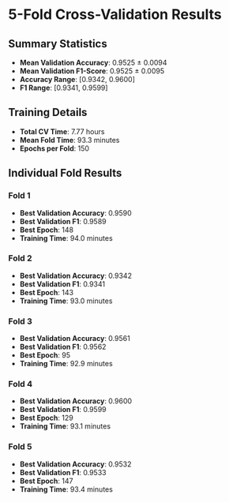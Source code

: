 # 5-Fold Cross-Validation Results

## Summary Statistics
- **Mean Validation Accuracy**: 0.9525 ± 0.0094
- **Mean Validation F1-Score**: 0.9525 ± 0.0095
- **Accuracy Range**: [0.9342, 0.9600]
- **F1 Range**: [0.9341, 0.9599]

## Training Details
- **Total CV Time**: 7.77 hours
- **Mean Fold Time**: 93.3 minutes
- **Epochs per Fold**: 150

## Individual Fold Results

### Fold 1
- **Best Validation Accuracy**: 0.9590
- **Best Validation F1**: 0.9589
- **Best Epoch**: 148
- **Training Time**: 94.0 minutes

### Fold 2
- **Best Validation Accuracy**: 0.9342
- **Best Validation F1**: 0.9341
- **Best Epoch**: 143
- **Training Time**: 93.0 minutes

### Fold 3
- **Best Validation Accuracy**: 0.9561
- **Best Validation F1**: 0.9562
- **Best Epoch**: 95
- **Training Time**: 92.9 minutes

### Fold 4
- **Best Validation Accuracy**: 0.9600
- **Best Validation F1**: 0.9599
- **Best Epoch**: 129
- **Training Time**: 93.1 minutes

### Fold 5
- **Best Validation Accuracy**: 0.9532
- **Best Validation F1**: 0.9533
- **Best Epoch**: 147
- **Training Time**: 93.4 minutes
